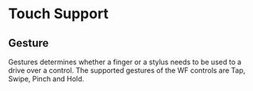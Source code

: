 # Touch Support

## Gesture

Gestures determines whether a finger or a stylus needs to be used to a drive over a control. The supported gestures of the WF controls are Tap, Swipe, Pinch and Hold.

